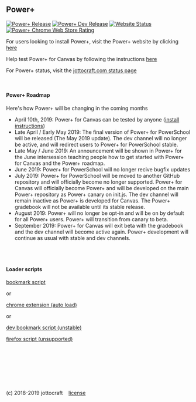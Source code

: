 ## Power+
[![Power+ Release](https://img.shields.io/github/release/jottocraft/dtps.svg)](https://github.com/jottocraft/dtps/releases)
[![Power+ Dev Release](https://img.shields.io/badge/dev-v1.7.0-red.svg)](https://dtps.js.org/devbookmark.txt)
[![Website Status](https://img.shields.io/website/https/dtps.js.org.svg?label=Power%2B)](https://dtps.js.org)
[![Power+ Chrome Web Store Rating](https://img.shields.io/chrome-web-store/stars/pakgdifknldaiglefmpkkgfjndemfapo.svg)](https://chrome.google.com/webstore/detail/power%20/pakgdifknldaiglefmpkkgfjndemfapo/reviews)

For users looking to install Power+, visit the Power+ website by clicking [here](https://dtps.js.org)

Help test Power+ for Canvas by following the instructions [here](https://dtps.js.org/canvas)

For Power+ status, visit the [jottocraft.com status page](https://status.jottocraft.com)

<br />

#### Power+ Roadmap
Here's how Power+ will be changing in the coming months
* April 10th, 2019: Power+ for Canvas can be tested by anyone ([install instructions](https://dtps.js.org/canvas))
* Late April / Early May 2019: The final version of Power+ for PowerSchool will be released (The May 2019 update). The dev channel will no longer be active, and will redirect users to Power+ for PowerSchool stable.
* Late May / June 2019: An announcement will be shown in Power+ for the June intersession teaching people how to get started with Power+ for Canvas and the Power+ roadmap.
* June 2019: Power+ for PowerSchool will no longer recive bugfix updates
* July 2019: Power+ for PowerSchool will be moved to another GitHub repository and will officially become no longer supported. Power+ for Canvas will officially become Power+ and will be developed on the main Power+ repository as Power+ canary on init.js. The dev channel will remain inactive as Power+ is developed for Canvas. The Power+ gradebook will not be available until its stable release.
* August 2019: Power+ will no longer be opt-in and will be on by default for all Power+ users. Power+ will transition from canary to beta.
* September 2019: Power+ for Canvas will exit beta with the gradebook and the dev channel will become active again. Power+ development will continue as usual with stable and dev channels.

<br /><br />

#### Loader scripts

[bookmark script](https://dtps.js.org/bookmark.txt)

or

[chrome extension (auto load)](https://chrome.google.com/webstore/detail/power%20/pakgdifknldaiglefmpkkgfjndemfapo)

or

[dev bookmark script (unstable)](https://dtps.js.org/devbookmark.txt)

[firefox script (unsupported)](https://pastebin.com/raw/6Nh6sABu)

<br /><br /><br /><br /><br /><br />

(c) 2018-2019 jottocraft &nbsp;&nbsp; [license](https://github.com/jottocraft/dtps/blob/master/LICENSE)
